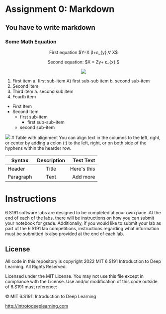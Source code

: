 # Assignment 0: Markdown
## You have to write markdown
### Some Math Equation
<p align="center">First equation $Y=X &beta;+&epsilon;_{y},&forall; X$</p>
<p align = "center"> Second equation: $X = Z&gamma;+ &epsilon;_{x} $</p>
<div align = "center"> <img src = "https://latex.codecogs.com/svg.image?f_{1}(\omega&space;)=\frac{\sigma&space;^{2}}{2\pi},\omega&space;\epsilon&space;\left&space;[&space;-\pi&space;,\pi&space;&space;\right&space;]"></div>

1. First item a. first sub-item A) first sub-sub item b. second sub-item
2. Second item
3. Third item a. second sub item
4. Fourth item

- First Item
- Second Item
  - first sub-item
    - first sub-sub-item
  - second sub-item
<img src=https://camo.githubusercontent.com/e6947af48fb1f3bb4f8238ee96f307dc6ddc9c9640c373484badd0cd42a3a25d/68747470733a2f2f69636f6e732e69636f6e617263686976652e636f6d2f69636f6e732f69636f6e6b612f6d656f772f3235362f6361742d636167652d69636f6e2e706e67>
# Table with alignment
You can align text in the columns to the left, right, or center by adding a colon (:) to the left, right, or on both side of the hyphens within the hearder row.

| Syntax | Description  | Test Text |
| ------ | :----------: | ---------:|
| Header |   Title      | Here's this |
| Paragraph | Text | Add more |

# Instructions

6.S191 software labs are designed to be completed at your own pace. At the end of each
of the labs, there will be instructions on how you can submit your notebook for grade.
Additionally, if you would like to submit your lab as part of the 6.S191 lab competitions,
instructions regarding what information must be submitted is also provided at the end of
each lab.

## License
All code in this repository is copyright 2022 MIT 6.S191 Introduction to Deep Learning. All
Rights Reserved.

Licensed under the MIT License. You may not use this file except in compliance with the
License. Use and/or modification of this code outside of 6.S191 must reference:

© MIT 6.S191: Introduction to Deep Learning

http://introtodeeplearning.com
